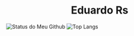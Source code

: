 <h1 align="center">Eduardo Rs</h1>

![Status do Meu Github](https://github-readme-stats.vercel.app/api?username=SirEduRs&show_icons=true)
![Top Langs](https://github-readme-stats.vercel.app/api/top-langs/?username=SirEduRs&layout=compact)


